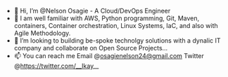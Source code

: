 - 👋 Hi, I’m @Nelson Osagie - A Cloud/DevOps Engineer
- 🌱 I am well familiar with AWS, Python programming, Git, Maven, containers, Container orchestration, Linux Systems, IaC, and also with Agile Methodology.
- 💞️ I’m looking to building be-spoke technolgy solutions with a dynalic IT company and collaborate on Open Source Projects...
- 📫 You can reach me Email @osagienelson24@gmail.com Twitter @https://twitter.com/__Ikay__
